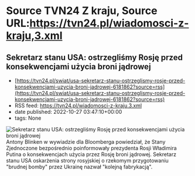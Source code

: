 # Source TVN24 Z kraju, Source URL:https://tvn24.pl/wiadomosci-z-kraju,3.xml

## Sekretarz stanu USA: ostrzegliśmy Rosję przed konsekwencjami użycia broni jądrowej
 - [https://tvn24.pl/swiat/usa-sekretarz-stanu-ostrzeglismy-rosje-przed-konsekwencjami-uzycia-broni-jadrowej-6181862?source=rss](https://tvn24.pl/swiat/usa-sekretarz-stanu-ostrzeglismy-rosje-przed-konsekwencjami-uzycia-broni-jadrowej-6181862?source=rss)
 - RSS feed: https://tvn24.pl/wiadomosci-z-kraju,3.xml
 - date published: 2022-10-27 03:47:10+00:00
 - tags: None

<img alt="Sekretarz stanu USA: ostrzegliśmy Rosję przed konsekwencjami użycia broni jądrowej" src="https://tvn24.pl/najnowsze/cdn-zdjecie-riadq3-putin-obserwuje-cwiczenia-nuklearne-na-poligonie-kura-6181281/alternates/LANDSCAPE_1280" />
    Antony Blinken w wywiadzie dla Bloomberga powiedział, że Stany Zjednoczone bezpośrednio poinformowały prezydenta Rosji Władimira Putina o konsekwencjach użycia przez Rosję broni jądrowej. Sekretarz stanu USA oskarżenia strony rosyjskiej o rzekomym przygotowaniu "brudnej bomby" przez Ukrainę nazwał "kolejną fabrykacją".
